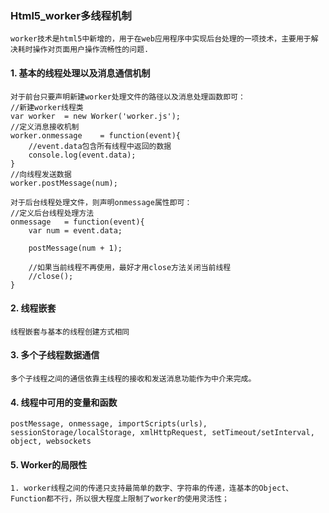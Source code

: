 ### Html5_worker多线程机制
	worker技术是html5中新增的，用于在web应用程序中实现后台处理的一项技术，主要用于解决耗时操作对页面用户操作流畅性的问题.
	
#### 1. 基本的线程处理以及消息通信机制

	对于前台只要声明新建worker处理文件的路径以及消息处理函数即可：
	//新建worker线程类
	var worker	= new Worker('worker.js');
	//定义消息接收机制
	worker.onmessage	= function(event){
		//event.data包含所有线程中返回的数据
		console.log(event.data);
	}
	//向线程发送数据	
	worker.postMessage(num);
	
	对于后台线程处理文件，则声明onmessage属性即可：
	//定义后台线程处理方法
	onmessage	= function(event){
		var num	= event.data;
		
		postMessage(num + 1);
		
		//如果当前线程不再使用，最好才用close方法关闭当前线程
		//close();
	}
	

#### 2. 线程嵌套
	线程嵌套与基本的线程创建方式相同
	
#### 3. 多个子线程数据通信
	多个子线程之间的通信依靠主线程的接收和发送消息功能作为中介来完成。
	
#### 4. 线程中可用的变量和函数
	postMessage, onmessage, importScripts(urls), sessionStorage/localStorage, xmlHttpRequest, setTimeout/setInterval, object, websockets

#### 5. Worker的局限性

```
1. worker线程之间的传递只支持最简单的数字、字符串的传递，连基本的Object、Function都不行，所以很大程度上限制了worker的使用灵活性；
```
	
